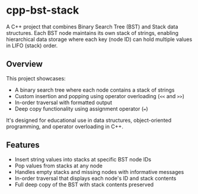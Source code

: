 # cpp-bst-stack

A C++ project that combines Binary Search Tree (BST) and Stack data structures. Each BST node maintains its own stack of strings, enabling hierarchical data storage where each key (node ID) can hold multiple values in LIFO (stack) order.

## Overview

This project showcases:
- A binary search tree where each node contains a stack of strings
- Custom insertion and popping using operator overloading (`<<` and `>>`)
- In-order traversal with formatted output
- Deep copy functionality using assignment operator (`=`)

It's designed for educational use in data structures, object-oriented programming, and operator overloading in C++.

## Features

- Insert string values into stacks at specific BST node IDs
- Pop values from stacks at any node
- Handles empty stacks and missing nodes with informative messages
- In-order traversal that displays each node's ID and stack contents
- Full deep copy of the BST with stack contents preserved
